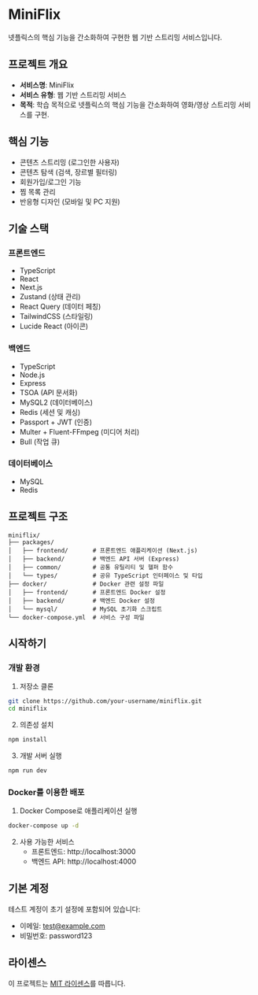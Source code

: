 # MiniFlix

넷플릭스의 핵심 기능을 간소화하여 구현한 웹 기반 스트리밍 서비스입니다.

## 프로젝트 개요

- **서비스명**: MiniFlix
- **서비스 유형**: 웹 기반 스트리밍 서비스
- **목적**: 학습 목적으로 넷플릭스의 핵심 기능을 간소화하여 영화/영상 스트리밍 서비스를 구현.

## 핵심 기능

- 콘텐츠 스트리밍 (로그인한 사용자)
- 콘텐츠 탐색 (검색, 장르별 필터링)
- 회원가입/로그인 기능
- 찜 목록 관리
- 반응형 디자인 (모바일 및 PC 지원)

## 기술 스택

### 프론트엔드
- TypeScript
- React
- Next.js
- Zustand (상태 관리)
- React Query (데이터 페칭)
- TailwindCSS (스타일링)
- Lucide React (아이콘)

### 백엔드
- TypeScript
- Node.js
- Express
- TSOA (API 문서화)
- MySQL2 (데이터베이스)
- Redis (세션 및 캐싱)
- Passport + JWT (인증)
- Multer + Fluent-FFmpeg (미디어 처리)
- Bull (작업 큐)

### 데이터베이스
- MySQL
- Redis

## 프로젝트 구조

```
miniflix/
├── packages/
│   ├── frontend/       # 프론트엔드 애플리케이션 (Next.js)
│   ├── backend/        # 백엔드 API 서버 (Express)
│   ├── common/         # 공통 유틸리티 및 헬퍼 함수
│   └── types/          # 공유 TypeScript 인터페이스 및 타입
├── docker/             # Docker 관련 설정 파일
│   ├── frontend/       # 프론트엔드 Docker 설정
│   ├── backend/        # 백엔드 Docker 설정
│   └── mysql/          # MySQL 초기화 스크립트
└── docker-compose.yml  # 서비스 구성 파일
```

## 시작하기

### 개발 환경

1. 저장소 클론
```bash
git clone https://github.com/your-username/miniflix.git
cd miniflix
```

2. 의존성 설치
```bash
npm install
```

3. 개발 서버 실행
```bash
npm run dev
```

### Docker를 이용한 배포

1. Docker Compose로 애플리케이션 실행
```bash
docker-compose up -d
```

2. 사용 가능한 서비스
   - 프론트엔드: http://localhost:3000
   - 백엔드 API: http://localhost:4000

## 기본 계정

테스트 계정이 초기 설정에 포함되어 있습니다:
- 이메일: test@example.com
- 비밀번호: password123

## 라이센스

이 프로젝트는 [MIT 라이센스](LICENSE)를 따릅니다. 